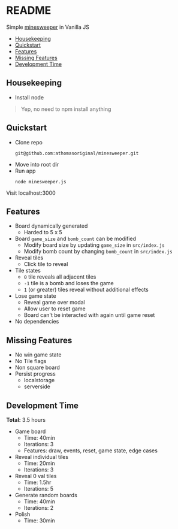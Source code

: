 # README

Simple [minesweeper] in Vanilla JS

- [Housekeeping]
- [Quickstart]
- [Features]
- [Missing Features]
- [Development Time]

## Housekeeping

* Install node

> Yep, no need to npm install anything


## Quickstart

* Clone repo
  ```command
  git@github.com:athomasoriginal/minesweeper.git
  ```
* Move into root dir
* Run app
  ```command
  node minesweeper.js
  ```

Visit localhost:3000


## Features

* Board dynamically generated
  * Harded to 5 x 5
* Board `game_size` and `bomb_count` can be modified
  * Modify board size by updating `game_size` in `src/index.js`
  * Modify bomb count by changing `bomb_count` in `src/index.js`
* Reveal tiles
  * Click tile to reveal
* Tile states
  * `0` tile reveals all adjacent tiles
  * `-1` tile is a bomb and loses the game
  * `1` (or greater) tiles reveal without additional effects
* Lose game state
  * Reveal game over modal
  * Allow user to reset game
  * Board can't be interacted with again until game reset
* No dependencies


## Missing Features

* No win game state
* No Tile flags
* Non square board
* Persist progress
  * localstorage
  * serverside

## Development Time

**Total:** 3.5 hours

* Game board
  * Time: 40min
  * Iterations: 3
  * Features: draw, events, reset, game state, edge cases
* Reveal individual tiles
  * Time: 20min
  * Iterations: 3
* Reveal 0 val tiles
  * Time: 1.5hr
  * Iterations: 5
* Generate random boards
  * Time: 40min
  * Iterations: 2
* Polish
  * Time: 30min


[Housekeeping]: #housekeeping
[Quickstart]: #quickstart
[Features]: #features
[Missing Features]: #missing-features
[Development Time]: #development-time
[minesweeper]: https://mpdaugherty.com/minesweeper/
